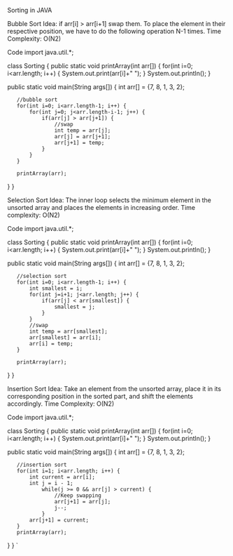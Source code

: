 Sorting in JAVA

Bubble Sort
Idea: if arr[i] > arr[i+1] swap them. To place the element in their respective position, we have to do the following operation N-1 times.
Time Complexity: O(N2)

Code
import java.util.\*;

class Sorting {
public static void printArray(int arr[]) {
for(int i=0; i<arr.length; i++) {
System.out.print(arr[i]+" ");
}
System.out.println();
}

public static void main(String args[]) {
int arr[] = {7, 8, 1, 3, 2};

       //bubble sort
       for(int i=0; i<arr.length-1; i++) {
           for(int j=0; j<arr.length-i-1; j++) {
               if(arr[j] > arr[j+1]) {
                   //swap
                   int temp = arr[j];
                   arr[j] = arr[j+1];
                   arr[j+1] = temp;
               }
           }
       }

       printArray(arr);

}
}

Selection Sort
Idea: The inner loop selects the minimum element in the unsorted array and places the elements in increasing order.
Time complexity: O(N2)

Code
import java.util.\*;

class Sorting {
public static void printArray(int arr[]) {
for(int i=0; i<arr.length; i++) {
System.out.print(arr[i]+" ");
}
System.out.println();
}

public static void main(String args[]) {
int arr[] = {7, 8, 1, 3, 2};

       //selection sort
       for(int i=0; i<arr.length-1; i++) {
           int smallest = i;
           for(int j=i+1; j<arr.length; j++) {
               if(arr[j] < arr[smallest]) {
                   smallest = j;
               }
           }
           //swap
           int temp = arr[smallest];
           arr[smallest] = arr[i];
           arr[i] = temp;
       }

       printArray(arr);

}
}

Insertion Sort
Idea: Take an element from the unsorted array, place it in its corresponding position in the sorted part, and shift the elements accordingly.
Time Complexity: O(N2)

Code
import java.util.\*;

class Sorting {
public static void printArray(int arr[]) {
for(int i=0; i<arr.length; i++) {
System.out.print(arr[i]+" ");
}
System.out.println();
}

public static void main(String args[]) {
int arr[] = {7, 8, 1, 3, 2};

       //insertion sort
       for(int i=1; i<arr.length; i++) {
           int current = arr[i];
           int j = i - 1;
               while(j >= 0 && arr[j] > current) {
                   //Keep swapping
                   arr[j+1] = arr[j];
                   j--;
               }
           arr[j+1] = current;
       }
       printArray(arr);

}
}
`
